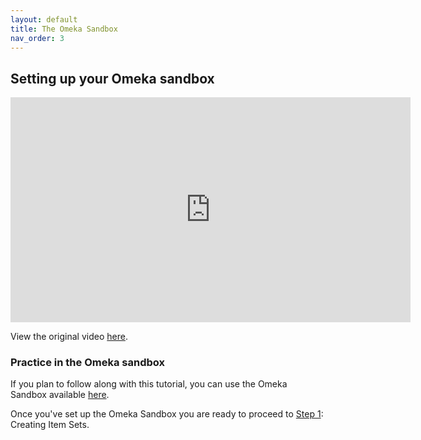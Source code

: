 ```yaml
---
layout: default
title: The Omeka Sandbox
nav_order: 3
---
```


<!-- Edit the content below for the workshop in question. Once you're ready to publish, remove the comment characters e.g. "<!--" at the start and end -->



## Setting up your Omeka sandbox

<iframe height="360" width="640" allowfullscreen frameborder=0 src="https://echo360.ca/media/17ed11e1-f95d-4718-80a3-8d97035165cf/public?autoplay=false&automute=false"></iframe>

View the original video [here](https://echo360.ca/media/a4e1355c-d930-4c6c-a97d-32fd3b133d4c/public).


### Practice in the Omeka sandbox

If you plan to follow along with this tutorial, you can use the Omeka Sandbox available [here](https://omeka.org/s/download/#sandbox).

Once you've set up the Omeka Sandbox you are ready to proceed to [Step 1](step1): Creating Item Sets.



